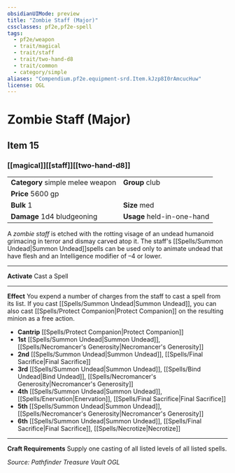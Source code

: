 ```yaml
---
obsidianUIMode: preview
title: "Zombie Staff (Major)"
cssclasses: pf2e,pf2e-spell
tags:
  - pf2e/weapon
  - trait/magical
  - trait/staff
  - trait/two-hand-d8
  - trait/common
  - category/simple
aliases: "Compendium.pf2e.equipment-srd.Item.kJzp8I0rAmcucHuw"
license: OGL
---
```

# Zombie Staff (Major)
## Item 15
### [[magical]][[staff]][[two-hand-d8]]

|  |  |
| -- | -- |
| **Category** simple melee weapon | **Group** club |
| **Price** 5600 gp |  |
| **Bulk** 1 | **Size** med |
| **Damage** 1d4 bludgeoning  | **Usage** held-in-one-hand |



A _zombie staff_ is etched with the rotting visage of an undead humanoid grimacing in terror and dismay carved atop it. The staff's [[Spells/Summon Undead|Summon Undead]]spells can be used only to animate undead that have flesh and an Intelligence modifier of –4 or lower.

* * *

**Activate** Cast a Spell

* * *

**Effect** You expend a number of charges from the staff to cast a spell from its list. If you cast [[Spells/Summon Undead|Summon Undead]], you can also cast [[Spells/Protect Companion|Protect Companion]] on the resulting minion as a free action.

*   **Cantrip** [[Spells/Protect Companion|Protect Companion]]
*   **1st** [[Spells/Summon Undead|Summon Undead]], [[Spells/Necromancer's Generosity|Necromancer's Generosity]]
*   **2nd** [[Spells/Summon Undead|Summon Undead]], [[Spells/Final Sacrifice|Final Sacrifice]]
*   **3rd** [[Spells/Summon Undead|Summon Undead]], [[Spells/Bind Undead|Bind Undead]], [[Spells/Necromancer's Generosity|Necromancer's Generosity]]
*   **4th** [[Spells/Summon Undead|Summon Undead]], [[Spells/Enervation|Enervation]], [[Spells/Final Sacrifice|Final Sacrifice]]
*   **5th** [[Spells/Summon Undead|Summon Undead]], [[Spells/Necromancer's Generosity|Necromancer's Generosity]]
*   **6th** [[Spells/Summon Undead|Summon Undead]], [[Spells/Final Sacrifice|Final Sacrifice]], [[Spells/Necrotize|Necrotize]]

* * *

**Craft Requirements** Supply one casting of all listed levels of all listed spells.

*Source: Pathfinder Treasure Vault*
*OGL*